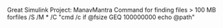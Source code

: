 Great
Simulink Project: ManavMantra
Command for finding files > 100 MB
forfiles /S /M * /C "cmd /c if @fsize GEQ 100000000 echo @path"
